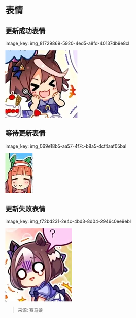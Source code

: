 # 表情

## 更新成功表情

image_key: img_81729869-5920-4ed5-a8fd-40137db9e8cl

![东海帝王](success.webp)

## 等待更新表情

image_key: img_069e18b5-aa57-4f7c-b8a5-dcf4aaf05bal

![无声铃鹿](waiting.webp)

## 更新失败表情
image_key: img_f72bd231-2e4c-4bd3-8d04-2946c0ee9ebl

![特别周](error.webp)

> 来源: 赛马娘



